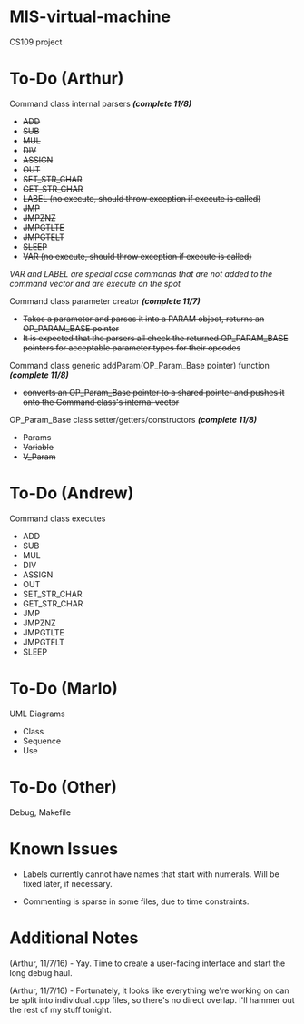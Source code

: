 # MIS-virtual-machine
CS109 project


# To-Do (Arthur)
Command class internal parsers ***(complete 11/8)***
  - ~~ADD~~
  - ~~SUB~~
  - ~~MUL~~
  - ~~DIV~~
  - ~~ASSIGN~~
  - ~~OUT~~
  - ~~SET_STR_CHAR~~
  - ~~GET_STR_CHAR~~
  - ~~LABEL (no execute, should throw exception if execute is called)~~
  - ~~JMP~~
  - ~~JMPZNZ~~
  - ~~JMPGTLTE~~
  - ~~JMPGTELT~~
  - ~~SLEEP~~
  - ~~VAR (no execute, should throw exception if execute is called)~~
  
  *VAR and LABEL are special case commands that are not added to the command vector and are execute on the spot*
  
Command class parameter creator ***(complete 11/7)***
  - ~~Takes a parameter and parses it into a PARAM object, returns an OP_PARAM_BASE pointer~~
  - ~~It is expected that the parsers all check the returned OP_PARAM_BASE pointers for acceptable parameter types for their opcodes~~
  
Command class generic addParam(OP_Param_Base pointer) function ***(complete 11/8)***
  - ~~converts an OP_Param_Base pointer to a shared pointer and pushes it onto the Command class's internal vector~~
  
OP_Param_Base class setter/getters/constructors ***(complete 11/8)***
  - ~~Params~~
  - ~~Variable~~
  - ~~V_Param~~

# To-Do (Andrew)
Command class executes
  - ADD
  - SUB
  - MUL
  - DIV
  - ASSIGN
  - OUT
  - SET_STR_CHAR
  - GET_STR_CHAR
  - JMP
  - JMPZNZ
  - JMPGTLTE
  - JMPGTELT
  - SLEEP
  
  
# To-Do (Marlo)
UML Diagrams
   - Class
   - Sequence
   - Use
   
   
# To-Do (Other)
Debug, Makefile

# Known Issues
  - Labels currently cannot have names that start with numerals. Will be fixed later, if necessary.
  
  - Commenting is sparse in some files, due to time constraints.


# Additional Notes

(Arthur, 11/7/16) - Yay. Time to create a user-facing interface and start the long debug haul.

(Arthur, 11/7/16) - Fortunately, it looks like everything we're working on can be split into individual .cpp files, so there's no direct overlap. I'll hammer out the rest of my stuff tonight.
